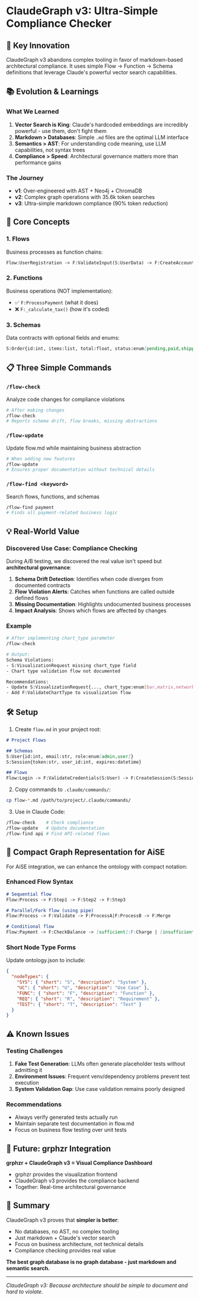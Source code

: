 # ClaudeGraph v3: Ultra-Simple Compliance Checker

## 🎯 Key Innovation

ClaudeGraph v3 abandons complex tooling in favor of markdown-based architectural compliance. It uses simple Flow → Function → Schema definitions that leverage Claude's powerful vector search capabilities.

## 📚 Evolution & Learnings

### What We Learned
1. **Vector Search is King**: Claude's hardcoded embeddings are incredibly powerful - use them, don't fight them
2. **Markdown > Databases**: Simple `.md` files are the optimal LLM interface  
3. **Semantics > AST**: For understanding code meaning, use LLM capabilities, not syntax trees
4. **Compliance > Speed**: Architectural governance matters more than performance gains

### The Journey
- **v1**: Over-engineered with AST + Neo4j + ChromaDB
- **v2**: Complex graph operations with 35.6k token searches
- **v3**: Ultra-simple markdown compliance (90% token reduction)

## 🚀 Core Concepts

### 1. Flows
Business processes as function chains:
```markdown
Flow:UserRegistration -> F:ValidateInput(S:UserData) -> F:CreateAccount(S:Account) -> F:SendWelcome(S:Email)
```

### 2. Functions  
Business operations (NOT implementation):
- ✅ `F:ProcessPayment` (what it does)
- ❌ `F:_calculate_tax()` (how it's coded)

### 3. Schemas
Data contracts with optional fields and enums:
```markdown
S:Order{id:int, items:list, total:float, status:enum[pending,paid,shipped], notes:str?}
```

## 📋 Three Simple Commands

### `/flow-check`
Analyze code changes for compliance violations
```bash
# After making changes
/flow-check
# Reports schema drift, flow breaks, missing abstractions
```

### `/flow-update`
Update flow.md while maintaining business abstraction
```bash
# When adding new features
/flow-update
# Ensures proper documentation without technical details
```

### `/flow-find <keyword>`
Search flows, functions, and schemas
```bash
/flow-find payment
# Finds all payment-related business logic
```

## 💡 Real-World Value

### Discovered Use Case: Compliance Checking
During A/B testing, we discovered the real value isn't speed but **architectural governance**:

1. **Schema Drift Detection**: Identifies when code diverges from documented contracts
2. **Flow Violation Alerts**: Catches when functions are called outside defined flows  
3. **Missing Documentation**: Highlights undocumented business processes
4. **Impact Analysis**: Shows which flows are affected by changes

### Example
```bash
# After implementing chart_type parameter
/flow-check

# Output:
Schema Violations:
- S:VisualizationRequest missing chart_type field
- Chart type validation flow not documented

Recommendations:
- Update S:VisualizationRequest{..., chart_type:enum[bar,matrix,network]?}
- Add F:ValidateChartType to visualization flow
```

## 🛠️ Setup

1. Create `flow.md` in your project root:
```markdown
# Project Flows

## Schemas
S:User{id:int, email:str, role:enum[admin,user]}
S:Session{token:str, user_id:int, expires:datetime}

## Flows
Flow:Login -> F:ValidateCredentials(S:User) -> F:CreateSession(S:Session) -> F:ReturnToken(S:Session)
```

2. Copy commands to `.claude/commands/`:
```bash
cp flow-*.md /path/to/project/.claude/commands/
```

3. Use in Claude Code:
```bash
/flow-check    # Check compliance
/flow-update   # Update documentation
/flow-find api # Find API-related flows
```

## 🔧 Compact Graph Representation for AiSE

For AiSE integration, we can enhance the ontology with compact notation:

### Enhanced Flow Syntax
```markdown
# Sequential flow
Flow:Process -> F:Step1 -> F:Step2 -> F:Step3

# Parallel/Fork flow (using pipe)
Flow:Process -> F:Validate -> F:ProcessA|F:ProcessB -> F:Merge

# Conditional flow  
Flow:Payment -> F:CheckBalance -> [sufficient]:F:Charge | [insufficient]:F:Decline
```

### Short Node Type Forms
Update ontology.json to include:
```json
{
  "nodeTypes": {
    "SYS": { "short": "S", "description": "System" },
    "UC": { "short": "U", "description": "Use Case" },
    "FUNC": { "short": "F", "description": "Function" },
    "REQ": { "short": "R", "description": "Requirement" },
    "TEST": { "short": "T", "description": "Test" }
  }
}
```

## ⚠️ Known Issues

### Testing Challenges
1. **Fake Test Generation**: LLMs often generate placeholder tests without admitting it
2. **Environment Issues**: Frequent venv/dependency problems prevent test execution
3. **System Validation Gap**: Use case validation remains poorly designed

### Recommendations
- Always verify generated tests actually run
- Maintain separate test documentation in flow.md
- Focus on business flow testing over unit tests

## 🎨 Future: grphzr Integration

**grphzr + ClaudeGraph v3 = Visual Compliance Dashboard**

- grphzr provides the visualization frontend
- ClaudeGraph v3 provides the compliance backend
- Together: Real-time architectural governance

## 📝 Summary

ClaudeGraph v3 proves that **simpler is better**:
- No databases, no AST, no complex tooling
- Just markdown + Claude's vector search
- Focus on business architecture, not technical details
- Compliance checking provides real value

**The best graph database is no graph database - just markdown and semantic search.**

---

*ClaudeGraph v3: Because architecture should be simple to document and hard to violate.*